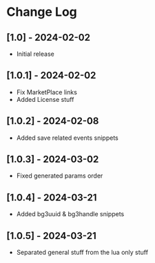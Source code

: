 # Change Log

## [1.0] - 2024-02-02

- Initial release

## [1.0.1] - 2024-02-02

- Fix MarketPlace links
- Added License stuff

## [1.0.2] - 2024-02-08

- Added save related events snippets

## [1.0.3] - 2024-03-02

- Fixed generated params order

## [1.0.4] - 2024-03-21

- Added bg3uuid & bg3handle snippets

## [1.0.5] - 2024-03-21

- Separated general stuff from the lua only stuff